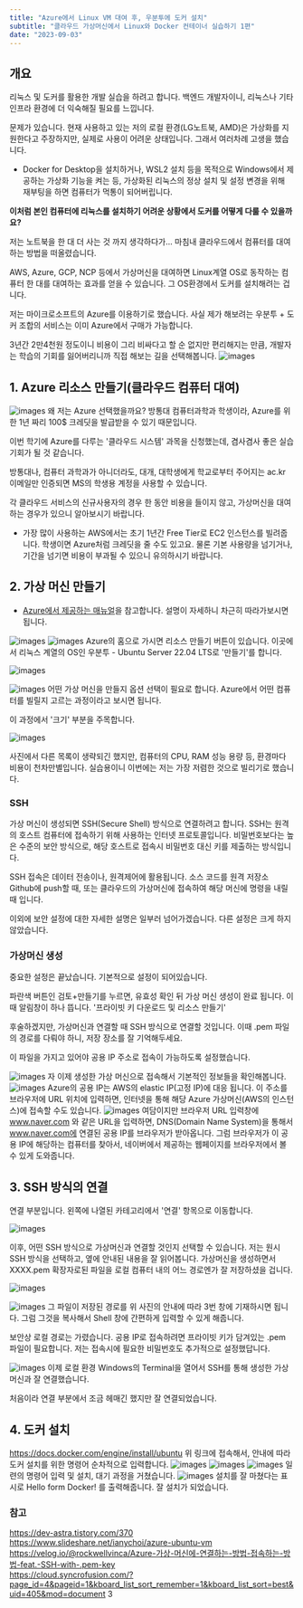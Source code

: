 ```yaml
---
title: "Azure에서 Linux VM 대여 후, 우분투에 도커 설치"
subtitle: "클라우드 가상머신에서 Linux와 Docker 컨테이너 실습하기 1편"
date: "2023-09-03"
---
```

## 개요

리눅스 및 도커를 활용한 개발 실습을 하려고 합니다.
백엔드 개발자이니, 리눅스나 기타 인프라 환경에 더 익숙해질 필요를 느낍니다.
 
문제가 있습니다. 현재 사용하고 있는 저의 로컬 환경(LG노트북, AMD)은 가상화를 지원한다고 주장하지만, 실제로 사용이 어려운 상태입니다. 그래서 여러차례 고생을 했습니다.
- Docker for Desktop을 설치하거나, WSL2 설치 등을 목적으로 Windows에서 제공하는 가상화 기능을 켜는 등, 가상화된 리눅스의 정상 설치 및 설정 변경을 위해 재부팅을 하면 컴퓨터가 먹통이 되어버립니다. 

**이처럼 본인 컴퓨터에 리눅스를 설치하기 어려운 상황에서 도커를 어떻게 다룰 수 있을까요?**

저는 노트북을 한 대 더 사는 것 까지 생각하다가... 
마침내 클라우드에서 컴퓨터를 대여하는 방법을 떠올렸습니다.
 
AWS, Azure, GCP, NCP 등에서 가상머신을 대여하면
Linux계열 OS로 동작하는 컴퓨터 한 대를 대여하는 효과를 얻을 수 있습니다.
그 OS환경에서 도커를 설치해려는 겁니다.
 
저는 마이크로소프트의 Azure를 이용하기로 했습니다.
사실 제가 해보려는 우분투 + 도커 조합의 서비스는 이미 Azure에서 구매가 가능합니다.

3년간 2만4천원 정도이니 비용이 그리 비싸다고 할 순 없지만
편리해지는 만큼, 개발자는 학습의 기회를 잃어버리니까 직접 해보는 길을 선택해봅니다.
![images](https://img1.daumcdn.net/thumb/R1280x0/?scode=mtistory2&fname=https%3A%2F%2Fblog.kakaocdn.net%2Fdn%2FrDK95%2FbtssT74E1yj%2FwWH44Kf4PRy86V1PT2DNG0%2Fimg.png)



## 1. Azure 리소스 만들기(클라우드 컴퓨터 대여)
![images](https://img1.daumcdn.net/thumb/R1280x0/?scode=mtistory2&fname=https%3A%2F%2Fblog.kakaocdn.net%2Fdn%2FbSagK5%2FbtssTttgfrB%2F4cOMWsmwfxWBjODma1E861%2Fimg.png)
왜 저는 Azure 선택했을까요?
방통대 컴퓨터과학과 학생이라, Azure를 위한 1년 짜리 100$ 크레딧을 발급받을 수 있기 때문입니다.

이번 학기에 Azure를 다루는 '클라우드 시스템' 과목을 신청했는데, 겸사겸사 좋은 실습 기회가 될 것 같습니다.

방통대나, 컴퓨터 과학과가 아니더라도,
대개, 대학생에게 학교로부터 주어지는 ac.kr 이메일만 인증되면 MS의 학생용 계정을 사용할 수 있습니다.

각 클라우드 서비스의 신규사용자의 경우 한 동안 비용을 들이지 않고, 가상머신을 대여하는 경우가 있으니 알아보시기 바랍니다.
- 가장 많이 사용하는 AWS에서는 초기 1년간 Free Tier로 EC2 인스턴스를 빌려줍니다. 학생이면 Azure처럼 크레딧을 줄 수도 있고요. 물론 기본 사용량을 넘기거나, 기간을 넘기면 비용이 부과될 수 있으니 유의하시기 바랍니다.



## 2. 가상 머신 만들기 
- [Azure에서 제공하는 매뉴얼](https://learn.microsoft.com/ko-kr/training/modules/create-windows-virtual-machine-in-azure/2-create-a-windows-virtual-machine)을 참고합니다. 설명이 자세하니 차근히 따라가보시면 됩니다.

![images](https://img1.daumcdn.net/thumb/R1280x0/?scode=mtistory2&fname=https%3A%2F%2Fblog.kakaocdn.net%2Fdn%2F0ieFi%2FbtssUPvQyWw%2FHzLPa9OAe3zeDKKJMtd7U1%2Fimg.png)
![images](https://img1.daumcdn.net/thumb/R1280x0/?scode=mtistory2&fname=https%3A%2F%2Fblog.kakaocdn.net%2Fdn%2F2kis7%2FbtssP7R28Id%2FZm3XIKy3CtdOfqog9H6T91%2Fimg.png)
Azure의 홈으로 가시면 리소스 만들기 버튼이 있습니다.
이곳에서 리눅스 계열의 OS인 우분투 - Ubuntu Server 22.04 LTS로 '만들기'를 합니다.

![images](https://img1.daumcdn.net/thumb/R1280x0/?scode=mtistory2&fname=https%3A%2F%2Fblog.kakaocdn.net%2Fdn%2FLifuU%2FbtssMCSOpiw%2FYkWXXFcVX3dO3kfPRfAgbk%2Fimg.png)

![images](https://img1.daumcdn.net/thumb/R1280x0/?scode=mtistory2&fname=https%3A%2F%2Fblog.kakaocdn.net%2Fdn%2Fbfsr6z%2FbtssVMTaYWF%2FiCAkYxBacaxGKZKSQGwjak%2Fimg.png)
어떤 가상 머신을 만들지 옵션 선택이 필요로 합니다. Azure에서 어떤 컴퓨터를 빌릴지 고르는 과정이라고 보시면 됩니다.
 
이 과정에서 '크기' 부분을 주목합니다. 

![images](https://img1.daumcdn.net/thumb/R1280x0/?scode=mtistory2&fname=https%3A%2F%2Fblog.kakaocdn.net%2Fdn%2Fb1dhLB%2FbtssNsh7EBM%2FVNI3PkxYuqjmchj0invjIK%2Fimg.png)

사진에서 다른 목록이 생략되긴 했지만, 컴퓨터의 CPU, RAM 성능 용량 등, 환경마다 비용이 천차만별입니다. 실습용이니 이번에는 저는 가장 저렴한 것으로 빌리기로 했습니다.

### SSH
가상 머신이 생성되면 SSH(Secure Shell) 방식으로 연결하려고 합니다.
SSH는 원격의 호스트 컴퓨터에 접속하기 위해 사용하는 인터넷 프로토콜입니다. 
비밀번호보다는 높은 수준의 보안 방식으로, 해당 호스트로 접속시 비밀번호 대신 키를 제출하는 방식입니다. 

SSH 접속은 데이터 전송이나, 원격제어에 활용됩니다.
소스 코드를 원격 저장소 Github에 push할 때,
또는 클라우드의 가상머신에 접속하여 해당 머신에 명령을 내릴 때 입니다.

이외에 보안 설정에 대한 자세한 설명은 일부러 넘어가겠습니다. 
다른 설정은 크게 하지 않았습니다.

### 가상머신 생성
중요한 설정은 끝났습니다. 기본적으로 설정이 되어있습니다.

파란색 버튼인 검토+만들기를 누르면, 유효성 확인 뒤 가상 머신 생성이 완료 됩니다.
이때 알림창이 하나 뜹니다. '프라이빗 키 다운로드 및 리소스 만들기'

후술하겠지만, 가상머신과 연결할 때 SSH 방식으로 연결할 것입니다.
이때 .pem 파일의 경로를 다뤄야 하니, 저장 장소를 잘 기억해두세요.

이 파일을 가지고 있어야 공용 IP 주소로 접속이 가능하도록 설정했습니다.

![images](https://img1.daumcdn.net/thumb/R1280x0/?scode=mtistory2&fname=https%3A%2F%2Fblog.kakaocdn.net%2Fdn%2FFcFUW%2FbtssN2wLrMC%2FqYcFc1qZpHYQVBIIUntOJ1%2Fimg.png)
자 이제 생성한 가상 머신으로 접속해서 기본적인 정보들을 확인해봅니다.
![images](https://img1.daumcdn.net/thumb/R1280x0/?scode=mtistory2&fname=https%3A%2F%2Fblog.kakaocdn.net%2Fdn%2Fb5Rdbd%2FbtssS1xyu9l%2Fk2kICrbZ7OpUO6ISzcLBx1%2Fimg.png)
Azure의 공용 IP는 AWS의 elastic IP(고정 IP)에 대응 됩니다.
이 주소를 브라우저에 URL 위치에 입력하면, 
인터넷을 통해 해당 Azure 가상머신(AWS의 인스턴스)에 접속할 수도 있습니다. 
![images](https://img1.daumcdn.net/thumb/R1280x0/?scode=mtistory2&fname=https%3A%2F%2Fblog.kakaocdn.net%2Fdn%2FDzw3D%2FbtssNvTvsE7%2Fsn9r1sNmRDAhojIXX8DTn0%2Fimg.png)
여담이지만 브라우저 URL 입력창에 www.naver.com  와 같은 URL을 입력하면,
DNS(Domain Name System)을 통해서 www.naver.com에 연결된 공용 IP를 브라우저가 받아옵니다.
그럼 브라우저가 이 공용 IP에 해당하는 컴퓨터를 찾아서, 네이버에서 제공하는 웹페이지를 브라우저에서 볼 수 있게 도와줍니다.

## 3. SSH 방식의 연결
연결 부분입니다.
왼쪽에 나열된 카테고리에서 '연결' 항목으로 이동합니다.

![images](https://img1.daumcdn.net/thumb/R1280x0/?scode=mtistory2&fname=https%3A%2F%2Fblog.kakaocdn.net%2Fdn%2FoFuX4%2FbtssS3hRVPa%2FhDkhqML2uW2pRcsewhjPDK%2Fimg.png)

이후, 어떤 SSH 방식으로 가상머신과 연결할 것인지 선택할 수 있습니다.
저는 원시 SSH 방식을 선택하고, 옆에 안내된 내용을 잘 읽어봅니다.
가상머신을 생성하면서 XXXX.pem 확장자로된 파일을 로컬 컴퓨터 내의 어느 경로엔가 잘 저장하셨을 겁니다.

![images](https://img1.daumcdn.net/thumb/R1280x0/?scode=mtistory2&fname=https%3A%2F%2Fblog.kakaocdn.net%2Fdn%2FcA6pX2%2FbtssT5FLM5Y%2Fp4bfUersvNBRoejf6kSIek%2Fimg.png)

![images](https://img1.daumcdn.net/thumb/R1280x0/?scode=mtistory2&fname=https%3A%2F%2Fblog.kakaocdn.net%2Fdn%2FPJddu%2Fbtss3KOA63S%2FwbAuk33FSK6XWh8E1tlHXK%2Fimg.png)
그 파일이 저장된 경로를 위 사진의 안내에 따라 3번 창에 기재하시면 됩니다.
그럼 그것을 복사해서 Shell 창에 간편하게 입력할 수 있게 해줍니다.
 
보안상 로컬 경로는 가렸습니다.
공용 IP로 접속하려면 프라이빗 키가 담겨있는 .pem 파일이 필요합니다.
저는 접속시에 필요한 비밀번호도 추가적으로 설정했답니다.

![images](https://img1.daumcdn.net/thumb/R1280x0/?scode=mtistory2&fname=https%3A%2F%2Fblog.kakaocdn.net%2Fdn%2FIJu47%2FbtssT8XhTuR%2FNnWw7oPGGSJDLQqQC6ceoK%2Fimg.png)
이제 로컬 환경 Windows의 Terminal을 열어서 SSH를 통해 생성한 가상 머신과 잘 연결했습니다.

처음이라 연결 부분에서 조금 헤매긴 했지만 잘 연결되었습니다.

## 4. 도커 설치
<https://docs.docker.com/engine/install/ubuntu>
위 링크에 접속해서, 안내에 따라 도커 설치를 위한 명령어 순차적으로 입력합니다.
![images](https://img1.daumcdn.net/thumb/R1280x0/?scode=mtistory2&fname=https%3A%2F%2Fblog.kakaocdn.net%2Fdn%2FbDWA8w%2FbtssSDiXVMM%2FEBorIb7KF4jggsVvSiXzEk%2Fimg.png)
![images](https://img1.daumcdn.net/thumb/R1280x0/?scode=mtistory2&fname=https%3A%2F%2Fblog.kakaocdn.net%2Fdn%2FrgQNh%2FbtssN0yXx8k%2FpeiGUpLz00drszo0UYQEk0%2Fimg.png)
![images](https://img1.daumcdn.net/thumb/R1280x0/?scode=mtistory2&fname=https%3A%2F%2Fblog.kakaocdn.net%2Fdn%2FbdsCy6%2FbtssSpkFiH0%2FT0FCncfzf13kvKvhGdPiEk%2Fimg.png)
일련의 명령어 입력 및 설치, 대기 과정을 거쳤습니다.
![images](https://img1.daumcdn.net/thumb/R1280x0/?scode=mtistory2&fname=https%3A%2F%2Fblog.kakaocdn.net%2Fdn%2FDMPzB%2FbtssPx4i0w1%2Ft8hEsE0gTx4ANVpFjIjg50%2Fimg.png)
설치를 잘 마쳤다는 표시로
Hello form Docker! 를 출력해줍니다.
잘 설치가 되었습니다.

### 참고
<https://dev-astra.tistory.com/370>   
<https://www.slideshare.net/ianychoi/azure-ubuntu-vm>   
<https://velog.io/@rockwellvinca/Azure-가상-머신에-연결하는-방법-접속하는-방법-feat.-SSH-with-.pem-key>   
<https://cloud.syncrofusion.com/?page_id=4&pageid=1&kboard_list_sort_remember=1&kboard_list_sort=best&uid=405&mod=document>   3